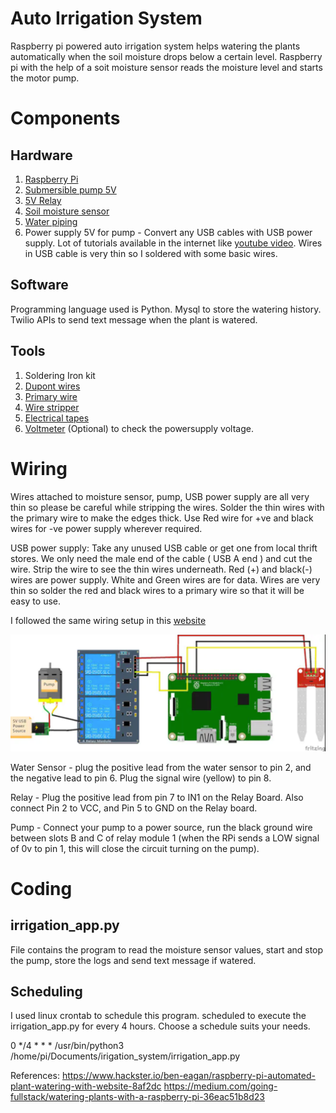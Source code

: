 # Auto Irrigation System

  Raspberry pi powered auto irrigation system helps watering the plants automatically when the soil moisture drops below a certain level. Raspberry pi with the help of a soit moisture sensor reads the moisture level and starts the motor pump.
  
# Components
## Hardware

1. [Raspberry Pi](https://www.amazon.com/CanaKit-Raspberry-Power-Supply-Listed/dp/B07BC6WH7V/ref=sr_1_8?dchild=1&keywords=rpi+3&qid=1605555879&s=electronics&sr=1-8)
2. [Submersible pump 5V](https://www.amazon.com/gp/product/B07BHD6KXS/ref=ppx_yo_dt_b_asin_title_o00_s00?ie=UTF8&psc=1)
3. [5V Relay](https://www.amazon.com/gp/product/B0057OC5O8/ref=ppx_yo_dt_b_asin_title_o00_s00?ie=UTF8&psc=1)
4. [Soil moisture sensor](https://www.amazon.com/gp/product/B00ZR3B60I/ref=ppx_yo_dt_b_asin_title_o00_s00?ie=UTF8&psc=1)
5. [Water piping](https://www.lowes.com/pd/EZ-FLO-5-16-in-Inner-Diameter-x-20-ft-PVC-Clear-Vinyl-Tubing/1000365029)
6. Power supply 5V for pump - Convert any USB cables with USB power supply. Lot of tutorials available in the internet like [youtube video](https://www.youtube.com/watch?v=j2HFww2PGdQ). Wires in USB cable is very thin so I soldered with some basic wires. 

## Software

Programming language used is Python.
Mysql to store the watering history. 
Twilio APIs to send text message when the plant is watered. 

## Tools

1. Soldering Iron kit
2. [Dupont wires](https://www.amazon.com/gp/product/B01EV70C78/ref=ppx_yo_dt_b_asin_title_o00_s00?ie=UTF8&psc=1)
3. [Primary wire](https://www.amazon.com/American-Aluminum-Primary-Amplifier-Available/dp/B07D73ZRDP/ref=sr_1_16?dchild=1&keywords=primary+wire&qid=1605556801&sr=8-16)
4. [Wire stripper](https://www.amazon.com/Mr-Stripper-Stripping-Crimping-Electrical/dp/B086V5M1B4/ref=sr_1_23?dchild=1&keywords=wire+stripper&qid=1605556844&sr=8-23)
5. [Electrical tapes](https://www.amazon.com/Scotch-Super-Vinyl-Electrical-Tape/dp/B00004WCCL/ref=sr_1_3?dchild=1&keywords=electrical+tape&qid=1605556901&sr=8-3)
6. [Voltmeter](https://www.amazon.com/WeePro-Vpro850L-Multimeter-Voltmeter-Continuity/dp/B07VHC1NMC/ref=sxin_10_ac_d_pm?ac_md=1-0-VW5kZXIgJDI1-ac_d_pm&crid=3JGQ8UABZGDLU&cv_ct_cx=multimeter&dchild=1&keywords=multimeter&pd_rd_i=B07VHC1NMC&pd_rd_r=19be1095-9852-4053-98d5-1a075bef352f&pd_rd_w=u3Lzj&pd_rd_wg=b6vV5&pf_rd_p=68f25c26-6854-442e-9296-f746545e76bb&pf_rd_r=27FXN73QEVYQ6N116ZW5&psc=1&qid=1605557028&sprefix=multi%2Caps%2C211&sr=1-1-22d05c05-1231-4126-b7c4-3e7a9c0027d0) (Optional) to check the powersupply voltage.


# Wiring

Wires attached to moisture sensor, pump, USB power supply are all very thin so please be careful while stripping the wires. Solder the thin wires with the primary wire to make the edges thick. Use Red wire for +ve and black wires for -ve power supply wherever required. 

USB power supply: Take any unused USB cable or get one from local thrift stores. We only need the male end of the cable ( USB A end ) and cut the wire. Strip the wire to see the thin wires underneath. Red (+) and black(-) wires are power supply. White and Green wires are for data. Wires are very thin so solder the red and black wires to a primary wire so that it will be easy to use. 

I followed the same wiring setup in this [website](https://www.hackster.io/ben-eagan/raspberry-pi-automated-plant-watering-with-website-8af2dc)

![Wiring](https://github.com/mahesh-saravana/blobstore/blob/master/images/circuit_wiring.png)

Water Sensor - plug the positive lead from the water sensor to pin 2, and the negative lead to pin 6. Plug the signal wire (yellow) to pin 8.

Relay - Plug the positive lead from pin 7 to IN1 on the Relay Board. Also connect Pin 2 to VCC, and Pin 5 to GND on the Relay board.

Pump - Connect your pump to a power source, run the black ground wire between slots B and C of relay module 1 (when the RPi sends a LOW signal of 0v to pin 1, this will close the circuit turning on the pump).


# Coding

## irrigation_app.py

File contains the program to read the moisture sensor values, start and stop the pump, store the logs and send text message if watered. 

## Scheduling

I used linux crontab to schedule this program. scheduled to execute the irrigation_app.py for every 4 hours. Choose a schedule suits your needs. 

0 */4 * * * /usr/bin/python3 /home/pi/Documents/irigation_system/irrigation_app.py





References: https://www.hackster.io/ben-eagan/raspberry-pi-automated-plant-watering-with-website-8af2dc
            https://medium.com/going-fullstack/watering-plants-with-a-raspberry-pi-36eac51b8d23
            


